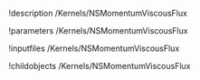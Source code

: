 !description /Kernels/NSMomentumViscousFlux

!parameters /Kernels/NSMomentumViscousFlux

!inputfiles /Kernels/NSMomentumViscousFlux

!childobjects /Kernels/NSMomentumViscousFlux
